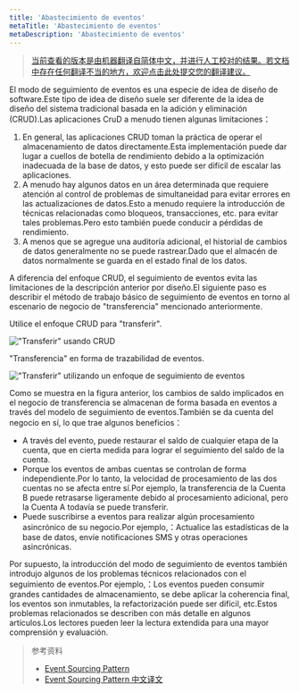 ```yaml
---
title: 'Abastecimiento de eventos'
metaTitle: 'Abastecimiento de eventos'
metaDescription: 'Abastecimiento de eventos'
---
```


> [当前查看的版本是由机器翻译自简体中文，并进行人工校对的结果。若文档中存在任何翻译不当的地方，欢迎点击此处提交您的翻译建议。](https://crwd.in/newbeclaptrap)

El modo de seguimiento de eventos es una especie de idea de diseño de software.Este tipo de idea de diseño suele ser diferente de la idea de diseño del sistema tradicional basada en la adición y eliminación (CRUD).Las aplicaciones CruD a menudo tienen algunas limitaciones：

1. En general, las aplicaciones CRUD toman la práctica de operar el almacenamiento de datos directamente.Esta implementación puede dar lugar a cuellos de botella de rendimiento debido a la optimización inadecuada de la base de datos, y esto puede ser difícil de escalar las aplicaciones.
2. A menudo hay algunos datos en un área determinada que requiere atención al control de problemas de simultaneidad para evitar errores en las actualizaciones de datos.Esto a menudo requiere la introducción de técnicas relacionadas como bloqueos, transacciones, etc. para evitar tales problemas.Pero esto también puede conducir a pérdidas de rendimiento.
3. A menos que se agregue una auditoría adicional, el historial de cambios de datos generalmente no se puede rastrear.Dado que el almacén de datos normalmente se guarda en el estado final de los datos.

A diferencia del enfoque CRUD, el seguimiento de eventos evita las limitaciones de la descripción anterior por diseño.El siguiente paso es describir el método de trabajo básico de seguimiento de eventos en torno al escenario de negocio de "transferencia" mencionado anteriormente.

Utilice el enfoque CRUD para "transferir".

!["Transferir" usando CRUD](/images/20190226-006.gif)

"Transferencia" en forma de trazabilidad de eventos.

!["Transferir" utilizando un enfoque de seguimiento de eventos](/images/20190227-001.gif)

Como se muestra en la figura anterior, los cambios de saldo implicados en el negocio de transferencia se almacenan de forma basada en eventos a través del modelo de seguimiento de eventos.También se da cuenta del negocio en sí, lo que trae algunos beneficios：

- A través del evento, puede restaurar el saldo de cualquier etapa de la cuenta, que en cierta medida para lograr el seguimiento del saldo de la cuenta.
- Porque los eventos de ambas cuentas se controlan de forma independiente.Por lo tanto, la velocidad de procesamiento de las dos cuentas no se afecta entre sí.Por ejemplo, la transferencia de la Cuenta B puede retrasarse ligeramente debido al procesamiento adicional, pero la Cuenta A todavía se puede transferir.
- Puede suscribirse a eventos para realizar algún procesamiento asincrónico de su negocio.Por ejemplo,：Actualice las estadísticas de la base de datos, envíe notificaciones SMS y otras operaciones asincrónicas.

Por supuesto, la introducción del modo de seguimiento de eventos también introdujo algunos de los problemas técnicos relacionados con el seguimiento de eventos.Por ejemplo,：Los eventos pueden consumir grandes cantidades de almacenamiento, se debe aplicar la coherencia final, los eventos son inmutables, la refactorización puede ser difícil, etc.Estos problemas relacionados se describen con más detalle en algunos artículos.Los lectores pueden leer la lectura extendida para una mayor comprensión y evaluación.

> 参考资料
> 
> - [Event Sourcing Pattern](https://docs.microsoft.com/en-us/previous-versions/msp-n-p/dn589792%28v%3dpandp.10%29)
> - [Event Sourcing Pattern 中文译文](https://www.infoq.cn/article/event-sourcing)

